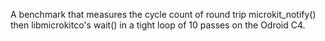 A benchmark that measures the cycle count of round trip microkit_notify() then libmicrokitco's wait() in a tight loop of 10 passes on the Odroid C4.